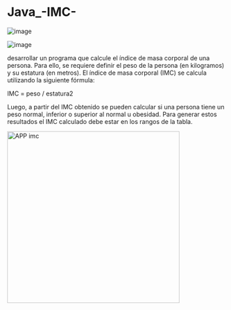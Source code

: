 # Java_-IMC-
![image](https://github.com/stiv-32/Java_-IMC-/assets/144242742/5fc42608-ca7a-4b19-baea-1d3d436ef43e)

![image](https://github.com/stiv-32/Java_-IMC-/assets/144242742/fea8ed08-8c3e-414c-981c-4b1a440d8ae6)

desarrollar un programa que calcule el índice de masa corporal de una persona. Para ello, se requiere definir el peso de la persona (en kilogramos) y su estatura (en metros). El índice de masa corporal (IMC) se calcula utilizando la siguiente fórmula:

IMC = peso / estatura2

Luego, a partir del IMC obtenido se pueden calcular si una persona tiene un peso normal, inferior o superior al normal u obesidad. Para generar estos resultados el IMC calculado debe estar en los rangos de la tabla.


<img width="397" alt="APP imc" src="https://github.com/stiv-32/Java_-IMC-/assets/144242742/56045289-d3ba-4b0a-aa02-7c9ce32a6210">


